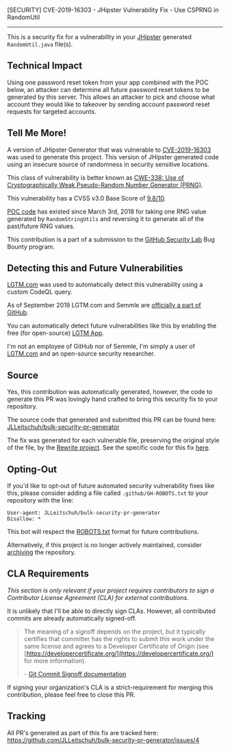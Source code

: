 [SECURITY] CVE-2019-16303 - JHipster Vulnerability Fix - Use CSPRNG in RandomUtil

---

This is a security fix for a  vulnerability in your [JHipster](https://www.jhipster.tech/) generated `RandomUtil.java` file(s).

## Technical Impact

Using one password reset token from your app combined with the POC below, an attacker can determine all future password reset tokens to be generated by this server. This allows an attacker to pick and choose what account they would like to takeover by sending account password reset requests for targeted accounts.

## Tell Me More!

A version of JHipster Generator that was vulnerable to [CVE-2019-16303](https://github.com/jhipster/jhipster-kotlin/security/advisories/GHSA-j3rh-8vwq-wh84) was used to generate this project.
This version of JHipster generated code using an insecure source of randomness in security sensitive locations.

This class of vulnerability is better known as [CWE-338: Use of Cryptographically Weak Pseudo-Random Number Generator (PRNG)](https://cwe.mitre.org/data/definitions/338.html).

This vulnerability has a CVSS v3.0 Base Score of [9.8/10](https://nvd.nist.gov/vuln-metrics/cvss/v3-calculator?name=CVE-2019-16303&vector=AV:N/AC:L/PR:N/UI:N/S:U/C:H/I:H/A:H&version=3.1&source=NIST).

[POC code](http://web.archive.org/web/20191126104359/https://medium.com/@alex91ar/the-java-soothsayer-a-practical-application-for-insecure-randomness-c67b0cd148cd) has existed since March 3rd, 2018 for taking one RNG value generated by `RandomStringUtils` and reversing it to generate all of the past/future RNG values.

This contribution is a part of a submission to the [GitHub Security Lab](https://securitylab.github.com/) Bug Bounty program.

## Detecting this and Future Vulnerabilities

[LGTM.com](https://lgtm.com) was used to automatically detect this vulnerability using a custom CodeQL query.

As of September 2019 LGTM.com and Semmle are [officially a part of GitHub](https://github.blog/2019-09-18-github-welcomes-semmle/).

You can automatically detect future vulnerabilities like this by enabling the free (for open-source) [LGTM App](https://github.com/marketplace/lgtm).

I'm not an employee of GitHub nor of Semmle, I'm simply a user of [LGTM.com](https://lgtm.com) and an open-source security researcher.

## Source

Yes, this contribution was automatically generated, however, the code to generate this PR was lovingly hand crafted to bring this security fix to your repository.

The source code that generated and submitted this PR can be found here:
[JLLeitschuh/bulk-security-pr-generator](https://github.com/JLLeitschuh/bulk-security-pr-generator)

The fix was generated for each vulnerable file, preserving the original style of the file, by the [Rewrite project](https://github.com/openrewrite/rewrite). See the specific code for this fix [here](https://github.com/moderneinc/jhipster-cwe-338).

## Opting-Out

If you'd like to opt-out of future automated security vulnerability fixes like this, please consider adding a file called
`.github/GH-ROBOTS.txt` to your repository with the line:

```
User-agent: JLLeitschuh/bulk-security-pr-generator
Disallow: *
```

This bot will respect the [ROBOTS.txt](https://moz.com/learn/seo/robotstxt) format for future contributions.

Alternatively, if this project is no longer actively maintained, consider [archiving](https://help.github.com/en/github/creating-cloning-and-archiving-repositories/about-archiving-repositories) the repository.

## CLA Requirements

_This section is only relevant if your project requires contributors to sign a Contributor License Agreement (CLA) for external contributions._

It is unlikely that I'll be able to directly sign CLAs. However, all contributed commits are already automatically signed-off.

> The meaning of a signoff depends on the project, but it typically certifies that committer has the rights to submit this work under the same license and agrees to a Developer Certificate of Origin 
> (see [https://developercertificate.org/](https://developercertificate.org/) for more information).
>
> \- [Git Commit Signoff documentation](https://developercertificate.org/)

If signing your organization's CLA is a strict-requirement for merging this contribution, please feel free to close this PR.

## Tracking

All PR's generated as part of this fix are tracked here: 
https://github.com/JLLeitschuh/bulk-security-pr-generator/issues/4
